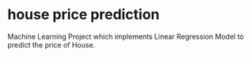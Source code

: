 # house price prediction
Machine Learning Project which implements Linear Regression Model to predict the price of House.
